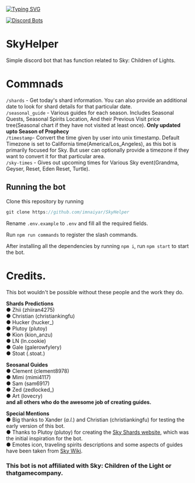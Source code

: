 [![Typing SVG](https://readme-typing-svg.herokuapp.com?font=Fira+Code&pause=1000&width=435&lines=SkyHelper;A+discord+bot+for+Sky%3A+Children+of+the+Light)](https://top.gg/bot/1121541967730450574)


[![Discord Bots](https://top.gg/api/widget/1121541967730450574.svg)](https://top.gg/bot/1121541967730450574)

# SkyHelper
Simple discord bot that has function related to Sky: Children of Lights.
# Commnads
`/shards` - Get today's shard information. You can also provide an additional date to look for shard details for that particular date.  
  `/seasonal_guide` - Various guides for each season. Includes Seasonal Quests, Seasonal Spirits Location, And their Previous Visit price tree(Seasonal chart if they have not visited at least once). **Only updated upto Season of Prophecy**  
  `/timestamp`- Convert the time given by user into unix timestamp. Default Timezone is set to California time(America/Los_Angeles), as this bot is primarily focused for Sky. But user can optionally provide a timezone if they want to convert it for that particular area.  
  `/sky-times` - Gives out upcoming times for Various Sky event(Grandma, Geyser, Reset, Eden Reset, Turtle).

## Running the bot
Clone this repository by running
```js
git clone https://github.com/imnaiyar/SkyHelper
```

Rename `.env.example` to `.env` and fill all the required fields.

Run ```npm run commands``` to register the slash commands.

After installing all the dependencies by running ```npm i```, run ```npm start``` to start the bot.

# Credits.
This bot wouldn't be possible without these people and the work they do.    
  
**__Shards Predictions__**  
● Zhii (zhiiran4275)  
● Christian (christiankingfu)  
● Hucker (hucker_)  
● Plutoy (plutoy)  
● Kion (kion_anzu)  
● LN (ln.cookie)  
● Gale (galerowfylery)  
● Stoat (.stoat.)  
  
**__Seosanal Guides__**  
● Clement (clement8978)  
● Mimi (mimi4117)  
● Sam (sam6917)  
● Zed (zedlocked_)  
● Art (lovecry)  
**and all others who do the awesome job of creating guides.**  
  
**__Special Mentions__**  
● Big thanks to Xander (_a.l._) and Christian (christiankingfu) for testing the early version of this bot.  
● Thanks to Plutoy (plutoy) for creating the [Sky Shards website](https://sky-shards.pages.dev/), which was the initial inspiration for the bot.  
● Emotes icon, traveling spirits descriptions and some aspects of guides have been taken from [Sky Wiki](https://sky-children-of-the-light.fandom.com/wiki/Sky:_Children_of_the_Light_Wiki).

### This bot is not affiliated with Sky: Children of the Light or thatgamecompany.
